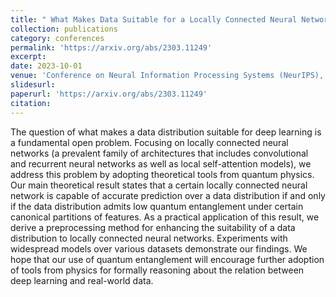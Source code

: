 ```yaml
---
title: " What Makes Data Suitable for a Locally Connected Neural Network? A Necessary and Sufficient Condition Based on Quantum Entanglement"
collection: publications
category: conferences
permalink: 'https://arxiv.org/abs/2303.11249'
excerpt: 
date: 2023-10-01
venue: 'Conference on Neural Information Processing Systems (NeurIPS), Spotlight Track (top 3%)'
slidesurl: 
paperurl: 'https://arxiv.org/abs/2303.11249'
citation: 
---
```


The question of what makes a data distribution suitable for deep learning is a fundamental open problem. Focusing on locally connected neural networks (a prevalent family of architectures that includes convolutional and recurrent neural networks as well as local self-attention models), we address this problem by adopting theoretical tools from quantum physics. Our main theoretical result states that a certain locally connected neural network is capable of accurate prediction over a data distribution if and only if the data distribution admits low quantum entanglement under certain canonical partitions of features. As a practical application of this result, we derive a preprocessing method for enhancing the suitability of a data distribution to locally connected neural networks. Experiments with widespread models over various datasets demonstrate our findings. We hope that our use of quantum entanglement will encourage further adoption of tools from physics for formally reasoning about the relation between deep learning and real-world data.
